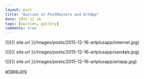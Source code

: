```yaml
---
layout: post
title: "Auction at PostMasters and ArtApp"
date: 2015-12-16
tags: [auction, gallery]
comments: true
---
```

![]({{ site.url }}/images/posts/2015-12-16-artplusapp/internet.jpg)

![]({{ site.url }}/images/posts/2015-12-16-artplusapp/sandals.jpg)

![]({{ site.url }}/images/posts/2015-12-16-artplusapp/artapp.jpg)

[artapp.org](http://www.artapp.org)
